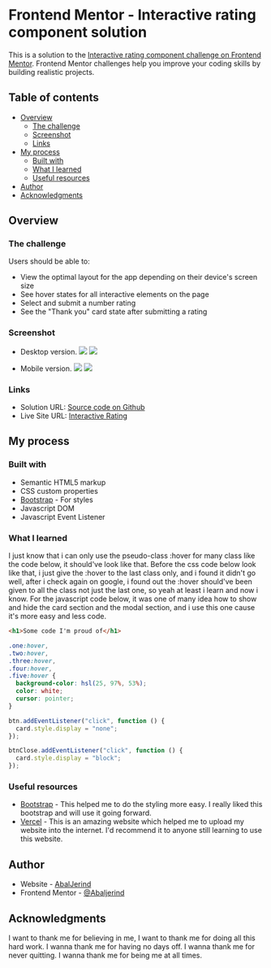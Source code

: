 # Frontend Mentor - Interactive rating component solution

This is a solution to the [Interactive rating component challenge on Frontend Mentor](https://www.frontendmentor.io/challenges/interactive-rating-component-koxpeBUmI). Frontend Mentor challenges help you improve your coding skills by building realistic projects.

## Table of contents

- [Overview](#overview)
  - [The challenge](#the-challenge)
  - [Screenshot](#screenshot)
  - [Links](#links)
- [My process](#my-process)
  - [Built with](#built-with)
  - [What I learned](#what-i-learned)
  - [Useful resources](#useful-resources)
- [Author](#author)
- [Acknowledgments](#acknowledgments)

## Overview

### The challenge

Users should be able to:

- View the optimal layout for the app depending on their device's screen size
- See hover states for all interactive elements on the page
- Select and submit a number rating
- See the "Thank you" card state after submitting a rating

### Screenshot

- Desktop version.
  ![](./images/screenshot/Screenshot-interactive-rating.jpg)
  ![](./images/screenshot/Screenshot-interactive-rating-response.jpg)

- Mobile version.
  ![](./images/screenshot/Screenshot-interactive-rating-mobile-active-state.png)
  ![](./images/screenshot/Screenshot-interactive-rating-response-mobile.png)

### Links

- Solution URL: [Source code on Github](https://github.com/Abaljerind/interactive-rating)
- Live Site URL: [Interactive Rating](https://interactive-rating-git-main-abaljerind.vercel.app/)

## My process

### Built with

- Semantic HTML5 markup
- CSS custom properties
- [Bootstrap](https://getbootstrap.com/) - For styles
- Javascript DOM
- Javascript Event Listener

### What I learned

I just know that i can only use the pseudo-class :hover for many class like the code below, it should've look like that. Before the css code below look like that, i just give the :hover to the last class only, and i found it didn't go well, after i check again on google, i found out the :hover should've been given to all the class not just the last one, so yeah at least i learn and now i know. For the javascript code below, it was one of many idea how to show and hide the card section and the modal section, and i use this one cause it's more easy and less code.

```html
<h1>Some code I'm proud of</h1>
```

```css
.one:hover,
.two:hover,
.three:hover,
.four:hover,
.five:hover {
  background-color: hsl(25, 97%, 53%);
  color: white;
  cursor: pointer;
}
```

```js
btn.addEventListener("click", function () {
  card.style.display = "none";
});

btnClose.addEventListener("click", function () {
  card.style.display = "block";
});
```

### Useful resources

- [Bootstrap](https://getbootstrap.com/) - This helped me to do the styling more easy. I really liked this bootstrap and will use it going forward.
- [Vercel](https://vercel.com) - This is an amazing website which helped me to upload my website into the internet. I'd recommend it to anyone still learning to use this website.

## Author

- Website - [AbalJerind](https://interactive-rating-git-main-abaljerind.vercel.app/)
- Frontend Mentor - [@Abaljerind](https://www.frontendmentor.io/profile/Abaljerind)

## Acknowledgments

I want to thank me for believing in me, I want to thank me for doing all this hard work. I wanna thank me for having no days off. I wanna thank me for never quitting. I wanna thank me for being me at all times.
